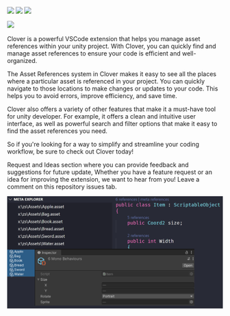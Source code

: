 [![](https://img.shields.io/visual-studio-marketplace/v/november.clover-unity)](https://marketplace.visualstudio.com/items?itemName=november.clover-unity)
[![](https://img.shields.io/visual-studio-marketplace/d/november.clover-unity)](https://marketplace.visualstudio.com/items?itemName=november.clover-unity)
![](https://img.shields.io/github/license/novemberi/clover)

<img width="25%" src="https://raw.githubusercontent.com/novemberi/clover/master/resources/clover-wide.png"/>

Clover is a powerful VSCode extension that helps you manage asset references within your unity project. With Clover, you can quickly find and manage asset references to ensure your code is efficient and well-organized.

The Asset References system in Clover makes it easy to see all the places where a particular asset is referenced in your project. You can quickly navigate to those locations to make changes or updates to your code. This helps you to avoid errors, improve efficiency, and save time.

Clover also offers a variety of other features that make it a must-have tool for unity developer. For example, it offers a clean and intuitive user interface, as well as powerful search and filter options that make it easy to find the asset references you need.

So if you're looking for a way to simplify and streamline your coding workflow, be sure to check out Clover today!

Request and Ideas section where you can provide feedback and suggestions for future update, Whether you have a feature request or an idea for improving the extension, we want to hear from you! Leave a comment on this repository issues tab.

![clover-introduce](/resources/clover-introduce-preview-1.png)
